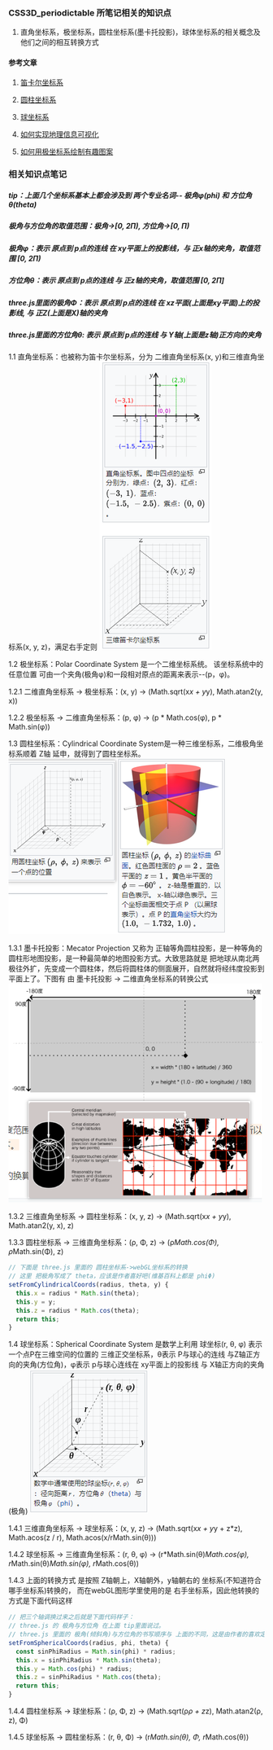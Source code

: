 ### CSS3D_periodictable 所笔记相关的知识点

1. 直角坐标系，极坐标系，圆柱坐标系(墨卡托投影)，球体坐标系的相关概念及他们之间的相互转换方式

#### 参考文章
1. [笛卡尔坐标系](https://zh.wikipedia.org/zh-sg/%E7%AC%9B%E5%8D%A1%E5%B0%94%E5%9D%90%E6%A0%87%E7%B3%BB)
   
2. [圆柱坐标系](https://zh.wikipedia.org/zh-sg/%E5%9C%93%E6%9F%B1%E5%9D%90%E6%A8%99%E7%B3%BB)

3. [球坐标系](https://zh.wikipedia.org/wiki/%E7%90%83%E5%BA%A7%E6%A8%99%E7%B3%BB)

4. [如何实现地理信息可视化](https://time.geekbang.org/column/article/292607)

5. [如何用极坐标系绘制有趣图案](https://time.geekbang.org/column/article/266346)

### 相关知识点笔记
##### tip：上面几个坐标系基本上都会涉及到 两个专业名词-- 极角φ(phi) 和 方位角θ(theta)
##### 极角与方位角的取值范围：极角->[0, 2Π), 方位角->[0, Π)
##### 极角φ：表示 原点到 p点的连线 在 xy平面上的投影线，与 正x轴的夹角，取值范围 [0, 2Π)
##### 方位角θ：表示 原点到 p点的连线 与 正z轴的夹角，取值范围 [0, 2Π]
##### three.js里面的极角Φ：表示 原点到 p点的连线 在 xz平面(上面是xy平面)上的投影线, 与 正Z(上面是X)轴的夹角
##### three.js里面的方位角θ: 表示 原点到 p点的连线 与 Y轴(上面是z轴)正方向的夹角

1.1 直角坐标系：也被称为笛卡尔坐标系，分为 二维直角坐标系(x, y)和三维直角坐标系(x, y, z)，满足右手定则
![直角坐标系](../blogs/images/4.css3d_periodictable/CartesianCoordinateSystem.png)

1.2 极坐标系：Polar Coordinate System 是一个二维坐标系统。
             该坐标系统中的 任意位置 可由一个夹角(极角φ)和一段相对原点的距离来表示--(p，φ)。

1.2.1 二维直角坐标系 -> 极坐标系：(x, y) -> (Math.sqrt(x*x + y*y), Math.atan2(y, x))

1.2.2 极坐标系 -> 二维直角坐标系：(p, φ) -> (p * Math.cos(φ), p * Math.sin(φ))

1.3 圆柱坐标系：Cylindrical Coordinate System是一种三维坐标系，二维极角坐标系顺着 Z轴 延申，就得到了圆柱坐标系。
![CylindricalCoordinateSystem](../blogs/images/4.css3d_periodictable/CylindricalCoordinateSystem.png)

1.3.1 墨卡托投影：Mecator Projection 又称为 正轴等角圆柱投影，是一种等角的圆柱形地图投影，是一种最简单的地图投影方式。大致思路就是 把地球从南北两极往外扩，先变成一个圆柱体，然后将圆柱体的侧面展开，自然就将经纬度投影到平面上了。下图有 由 墨卡托投影 -> 二维直角坐标系的转换公式
![MecatorProjection](../blogs/images/4.css3d_periodictable/MecatorProjection.png)

1.3.2 三维直角坐标系 -> 圆柱坐标系：(x, y, z) -> (Math.sqrt(x*x + y*y), Math.atan2(y, x), z)

1.3.3 圆柱坐标系 -> 三维直角坐标系：(ρ, Φ, z) -> (ρ*Math.cos(Φ), ρ*Math.sin(Φ), z)
```javascript
// 下面是 three.js 里面的 圆柱坐标系->webGL坐标系的转换
// 这里 把极角写成了 theta，应该是作者喜好吧(维基百科上都是 phiΦ)
setFromCylindricalCoords(radius, theta, y) {
  this.x = radius * Math.sin(theta);
  this.y = y;
  this.z = radius * Math.cos(theta);
  return this;
}
```

1.4 球坐标系：Spherical Coordinate System 是数学上利用 球坐标(r, θ, φ) 表示一个点P在三维空间的位置的 三维正交坐标系，θ表示 P与球心的连线 与Z轴正方向的夹角(方位角)，φ表示 p与球心连线在 xy平面上的投影线 与 X轴正方向的夹角(极角)
![SphericalCoordinateSystem](../blogs/images/4.css3d_periodictable/SphericalCoordinateSystem.png)

1.4.1 三维直角坐标系 -> 球坐标系：(x, y, z) -> (Math.sqrt(x*x + y*y + z*z), Math.acos(z / r), Math.acos(x/rMath.sin(θ)))

1.4.2 球坐标系 -> 三维直角坐标系：(r, θ, φ) -> (r*Math.sin(θ)*Math.cos(φ), r*Math.sin(θ)*Math.sin(φ), r*Math.cos(θ))

1.4.3 上面的转换方式 是按照 Z轴朝上，X轴朝外，y轴朝右的 坐标系(不知道符合哪手坐标系)转换的，
      而在webGL图形学里使用的是 右手坐标系，因此他转换的方式是下面代码这样
```javascript
// 把三个轴调换过来之后就是下面代码样子：
// three.js 的 极角与方位角 在上面 tip里面说过。
// three.js 里面的 极角(倾斜角)与方位角的书写顺序与 上面的不同，这是由作者的喜欢定义的吧！
setFromSphericalCoords(radius, phi, theta) {
  const sinPhiRadius = Math.sin(phi) * radius;
  this.x = sinPhiRadius * Math.sin(theta);
  this.y = Math.cos(phi) * radius;
  this.z = sinPhiRadius * Math.cos(theta);
  return this;
}
```

1.4.4 圆柱坐标系 -> 球坐标系：(ρ, Φ, z) -> (Math.sqrt(ρ*ρ + z*z), Math.atan2(ρ, z), Φ)

1.4.5 球坐标系 -> 圆柱坐标系：(r, θ, Φ) -> (r*Math.sin(θ), Φ, r*Math.cos(θ))

